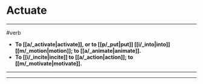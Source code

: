 # Actuate
---
#verb
- **To [[a/_activate|activate]], or to [[p/_put|put]] [[i/_into|into]] [[m/_motion|motion]]; to [[a/_animate|animate]].**
- **To [[i/_incite|incite]] to [[a/_action|action]]; to [[m/_motivate|motivate]].**
---
---
